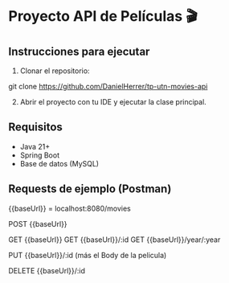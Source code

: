 # Proyecto API de Películas 🎬

## Instrucciones para ejecutar

1. Clonar el repositorio:

git clone https://github.com/DanielHerrer/tp-utn-movies-api

2. Abrir el proyecto con tu IDE y ejecutar la clase principal.

## Requisitos
- Java 21+
- Spring Boot
- Base de datos (MySQL)

## Requests de ejemplo (Postman)

{{baseUrl}} = localhost:8080/movies

POST {{baseUrl}}

GET {{baseUrl}}
GET {{baseUrl}}/:id
GET {{baseUrl}}/year/:year

PUT {{baseUrl}}/:id 
(más el Body de la pelicula)

DELETE {{baseUrl}}/:id
